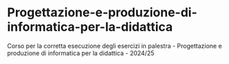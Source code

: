 # Progettazione-e-produzione-di-informatica-per-la-didattica
Corso per la corretta esecuzione degli esercizi in palestra - Progettazione e produzione di informatica per la didattica - 2024/25
